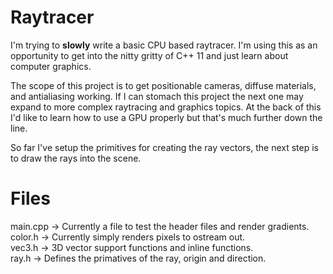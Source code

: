 # Raytracer

I'm trying to **slowly** write a basic CPU based raytracer. I'm using this as an opportunity to get into the nitty gritty of C++ 11 and just learn about computer graphics. 

The scope of this project is to get positionable cameras, diffuse materials, and antialiasing working. If I can stomach this project the next one may expand to more complex raytracing and graphics topics. At the back of this I'd like to learn how to use a GPU properly but that's much further down the line. 

So far I've setup the primitives for creating the ray vectors, the next step is to draw the rays into the scene. 


# Files

main.cpp -> Currently a file to test the header files and render gradients. <br>
color.h -> Currently simply renders pixels to ostream out. <br>
vec3.h -> 3D vector support functions and inline functions. <br>
ray.h -> Defines the primatives of the ray, origin and direction.<br>